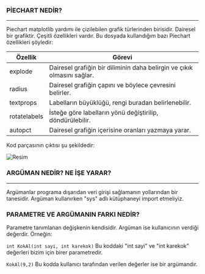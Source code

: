 ### PİECHART NEDİR?
---

Piechart matplotlib yardımı ile çizilebilen grafik türlerinden birisidir. Dairesel bir grafiktir. Çeşitli özellikleri vardır. Bu dosyada kullandığım bazı Piechart özellikleri şöyledir:

| Özellik      | Görevi                                                                 |
| -------      |  ----                                                                  |
| explode      | Dairesel grafiğin bir diliminin daha belirgin ve çıkık olmasını sağlar.|
| radius       | Dairesel grafiğin çapını ve böylece çevresini belirler.                |
| textprops    | Labelların büyüklüğü, rengi buradan belirlenebilir.                    |
| rotatelabels | İsteğe göre labelların yönü değiştirilip, döndürülebilir.              |
| autopct      | Dairesel grafiğin içerisine oranları yazmaya yarar.                    |


Kod parçasının çıktısı şu şekildedir:

![Resim](https://user-images.githubusercontent.com/77548130/132585263-1c300d8d-1a6d-475a-9b13-f25e3f4df4eb.JPG)




### ARGÜMAN NEDİR? NE İŞE YARAR?
---
Argümanlar programa dışarıdan veri girişi sağlamanın yollarından bir tanesidir. Argüman kullanırken "sys" adlı kütüphaneyi import etmeliyiz.

### PARAMETRE VE ARGÜMANIN FARKI NEDİR?
Parametre tanımlanan değişkenin kendisidir. Argüman ise kullanıcının verdiği değerdir. Örneğin:

``` int KokAl(int sayi, int karekok) ```          Bu koddaki "int sayi" ve "int karekok" değerleri bizim için birer parametredir.

``` KokAl(9,2) ```                                Bu kodda kullanıcı tarafından verilen değerler ise bir argümandır.



